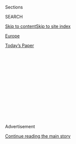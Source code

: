 <div id="app">

<div>

<div>

<div>

<div class="NYTAppHideMasthead css-1q2w90k e1suatyy0">

<div class="section css-ui9rw0 e1suatyy2">

<div class="css-eph4ug er09x8g0">

<div class="css-6n7j50">

</div>

<span class="css-1dv1kvn">Sections</span>

<div class="css-10488qs">

<span class="css-1dv1kvn">SEARCH</span>

</div>

[Skip to content](#site-content)[Skip to site
index](#site-index)

</div>

<div id="masthead-section-label" class="css-1wr3we4 eaxe0e00">

[Europe](https://www.nytimes3xbfgragh.onion/section/world/europe)

</div>

<div class="css-10698na e1huz5gh0">

</div>

</div>

<div id="masthead-bar-one" class="section hasLinks css-15hmgas e1csuq9d3">

<div class="css-uqyvli e1csuq9d0">

</div>

<div class="css-1uqjmks e1csuq9d1">

</div>

<div class="css-9e9ivx">

[](https://myaccount.nytimes3xbfgragh.onion/auth/login?response_type=cookie&client_id=vi)

</div>

<div class="css-1bvtpon e1csuq9d2">

[Today’s
Paper](https://www.nytimes3xbfgragh.onion/section/todayspaper)

</div>

</div>

</div>

</div>

<div data-aria-hidden="false">

<div id="site-content" data-role="main">

<div>

<div class="css-1aor85t" style="opacity:0.000000001;z-index:-1;visibility:hidden">

<div class="css-1hqnpie">

<div class="css-epjblv">

<span class="css-17xtcya">[Europe](/section/world/europe)</span><span class="css-x15j1o">|</span><span class="css-fwqvlz">As
Genoa Inaugurates New Bridge, the Feeling Is
Bittersweet</span>

</div>

<div class="css-k008qs">

<div class="css-1iwv8en">

<span class="css-18z7m18"></span>

<div>

</div>

</div>

<span class="css-1n6z4y">https://nyti.ms/30jnt5D</span>

<div class="css-1705lsu">

<div class="css-4xjgmj">

<div class="css-4skfbu" data-role="toolbar" data-aria-label="Social Media Share buttons, Save button, and Comments Panel with current comment count" data-testid="share-tools">

  - 
  - 
  - 
  - 
    
    <div class="css-6n7j50">
    
    </div>

  - 

</div>

</div>

</div>

</div>

</div>

</div>

<div id="NYT_TOP_BANNER_REGION" class="css-13pd83m">

</div>

<div id="top-wrapper" class="css-1sy8kpn">

<div id="top-slug" class="css-l9onyx">

Advertisement

</div>

[Continue reading the main
story](#after-top)

<div class="ad top-wrapper" style="text-align:center;height:100%;display:block;min-height:250px">

<div id="top" class="place-ad" data-position="top" data-size-key="top">

</div>

</div>

<div id="after-top">

</div>

</div>

<div>

<div id="sponsor-wrapper" class="css-1hyfx7x">

<div id="sponsor-slug" class="css-19vbshk">

Supported by

</div>

[Continue reading the main
story](#after-sponsor)

<div id="sponsor" class="ad sponsor-wrapper" style="text-align:center;height:100%;display:block">

</div>

<div id="after-sponsor">

</div>

</div>

<div class="css-186x18t">

</div>

<div class="css-1vkm6nb ehdk2mb0">

# As Genoa Inaugurates<span class="css-8l6xbc evw5hdy0"> </span>New Bridge, the Feeling Is Bittersweet

</div>

Built in less than two years to replace the collapsed Morandi bridge,
the new span is already a point of pride for Italy. But residents fear
it will not be enough to revive their aging port city.

<div class="css-79elbk" data-testid="photoviewer-wrapper">

<div class="css-z3e15g" data-testid="photoviewer-wrapper-hidden">

</div>

<div class="css-1a48zt4 ehw59r15" data-testid="photoviewer-children">

![<span class="css-16f3y1r e13ogyst0" data-aria-hidden="true">The new
Genoa San Giorgio bridge was built speedily, but its construction and
other infrastructure repairs in the area have made life difficult for
many Genoa
residents.</span><span class="css-cnj6d5 e1z0qqy90" itemprop="copyrightHolder"><span class="css-1ly73wi e1tej78p0">Credit...</span><span><span>Luca
Zennaro/EPA, via
Shutterstock</span></span></span>](https://static01.graylady3jvrrxbe.onion/images/2020/08/03/world/03genoa-new-bridge-sub2/merlin_175214016_41b4457a-b13a-4da7-9ca0-cc69e81911f1-articleLarge.jpg?quality=75&auto=webp&disable=upscale)

</div>

</div>

<div class="css-18e8msd">

<div class="css-vp77d3 epjyd6m0">

<div class="css-1baulvz">

By [<span class="css-1baulvz last-byline" itemprop="name">Gaia
Pianigiani</span>](https://www.nytimes3xbfgragh.onion/by/gaia-pianigiani)

</div>

</div>

  - 
    
    <div class="css-ld3wwf e16638kd2">
    
    Aug. 2,
    2020
    
    </div>

  - 
    
    <div class="css-4xjgmj">
    
    <div class="css-d8bdto" data-role="toolbar" data-aria-label="Social Media Share buttons, Save button, and Comments Panel with current comment count" data-testid="share-tools">
    
      - 
      - 
      - 
      - 
        
        <div class="css-6n7j50">
        
        </div>
    
      - 
    
    </div>
    
    </div>

</div>

</div>

<div class="section meteredContent css-1r7ky0e" name="articleBody" itemprop="articleBody">

<div class="css-1fanzo5 StoryBodyCompanionColumn">

<div class="css-53u6y8">

GENOA, Italy — Since the dramatic and deadly [collapse of the Morandi
bridge](https://www.nytimes3xbfgragh.onion/2018/08/14/world/europe/italy-genoa-bridge-collapse.html)
over the Italian port of Genoa two years ago, builders have worked
around the clock, through a judicial investigation and the coronavirus
pandemic, so a new bridge could open on time.

Designed by a native son of the city, the architect Renzo Piano, and
built in a record 15 months, the new Genoa San Giorgio bridge, whose
inauguration is Monday, has become a matter of pride for Genoa and all
of Italy, a symbol of their can-do spirit.

Yet residents and business owners say the accomplishment will hardly
cure the pains of the city, which was shrinking — economically,
demographically and culturally — even before the collapse, which killed
43 people on Aug. 14, 2018.

The loss of one of the city’s main arteries and its fastest east-west
connection compounded all those problems, devastating businesses and
paralyzing life. Today many in Genoa are still suffering and lament that
the new bridge will not be enough to overcome the absence of a broad,
long-term vision to revive their city.

</div>

</div>

<div class="css-1fanzo5 StoryBodyCompanionColumn">

<div class="css-53u6y8">

Though the government and the company that manages the bridge,
Autostrade per l’Italia, or Highways for Italy, gave aid to dozens of
businesses in the area to help them stay afloat, many had to relocate or
remained cut off from the rest of Genoa.

“I lost 50 percent of my business with the collapse; my patients who
lived across the bridge could no longer get here,” said Dr. Fabio
Bertoldi, a veterinarian whose office is about 300 yards north of the
bridge.

“Now I even bike to work,” said Dr. Bertoldi, who lives about 15 miles
away. If he drove, he added, “It would take me three hours to get here
with the construction on the highway.”

A surge of long-overdue infrastructure work has further snarled traffic.
For many of those who live in Genoa, then, the opening of the new bridge
is at best bittersweet.

</div>

</div>

<div class="css-79elbk" data-testid="photoviewer-wrapper">

<div class="css-z3e15g" data-testid="photoviewer-wrapper-hidden">

</div>

<div class="css-1a48zt4 ehw59r15" data-testid="photoviewer-children">

![<span class="css-16f3y1r e13ogyst0" data-aria-hidden="true">An intact
piece of the Morandi bridge after the collapse in August
2018.</span><span class="css-cnj6d5 e1z0qqy90" itemprop="copyrightHolder"><span class="css-1ly73wi e1tej78p0">Credit...</span><span>Nadia
Shira Cohen for The New York
Times</span></span>](https://static01.graylady3jvrrxbe.onion/images/2020/07/31/world/00Genoa-NewBridge2/merlin_142844628_044251c1-e53a-4919-87e1-89af130aa2b4-articleLarge.jpg?quality=75&auto=webp&disable=upscale)

</div>

</div>

<div class="css-1fanzo5 StoryBodyCompanionColumn">

<div class="css-53u6y8">

“We are glad for the new bridge, built so fast, and the maintenance on
the highways, but it all also leaves us a bitter feeling,” said Egle
Possetti, spokeswoman for a group of the victims’ families. “Had they
done it before, our relatives might have been alive.” Ms. Possetti’s
sister, brother-in-law, young nephew and niece were killed when the
bridge fell.

</div>

</div>

<div class="css-1fanzo5 StoryBodyCompanionColumn">

<div class="css-53u6y8">

Genoa’s unique location — wedged between mountains and sea in Italy’s
northeast — makes it hard to reach and even harder to navigate. It takes
five hours to reach Genoa by fast train from Rome, almost twice the time
it takes to go from Rome to Milan, which is only about 40 miles farther
north.

As high-speed trains near the port city, they must switch to older,
slower two-way tracks, which are often flooded by the region’s violent
thunderstorms.

In recent months, dozens of new maintenance sites have forced officials
to limit road traffic.<span class="css-8l6xbc evw5hdy0"> </span>Drivers
endure traffic jams, accompanied by the metallic sound of drilling, that
wind along the city’s picturesque highways, an overlapping series of
viaducts with stunning sea views.

After the vault of a tunnel northwest of Genoa partly collapsed last
year, Italy’s Transportation Ministry ordered a thorough inspection of
the region’s overpasses and bridges. Nearly all had safety problems and
had to be repaired.

“We are prioritizing security,” Placido Migliorino, the engineer in
charge of highway inspections at the ministry, said in a phone
interview.

In the past four months, Mr. Migliorino has traveled weekly to Genoa to
monitor the progress of the maintenance work.

</div>

</div>

<div class="css-1fanzo5 StoryBodyCompanionColumn">

<div class="css-53u6y8">

“About 50 of the galleries are around Genoa, and in some the problems
couldn’t be fixed overnight,” Mr. Migliorino said, referring to the
area’s tunnels. “That’s why cars and trucks have limited circulation.”

Mr. Migliorino has also been examining viaducts and says they, too, have
been poorly maintained.

Emanuele Piccardo, an architecture critic, said, “For a country that
tends to work in emergency mode, constant maintenance is difficult, from
the local to the national
level.”

</div>

</div>

<div class="css-79elbk" data-testid="photoviewer-wrapper">

<div class="css-z3e15g" data-testid="photoviewer-wrapper-hidden">

</div>

<div class="css-1a48zt4 ehw59r15" data-testid="photoviewer-children">

<div class="css-1xdhyk6 erfvjey0">

<span class="css-1ly73wi e1tej78p0">Image</span>

<div class="css-zjzyr8">

<div data-testid="lazyimage-container" style="height:257.77777777777777px">

</div>

</div>

</div>

<span class="css-16f3y1r e13ogyst0" data-aria-hidden="true">The opening
of the new bridge, shown under construction in April, is set for Monday.
Genoa residents are proud, but many have mixed
feelings.</span><span class="css-cnj6d5 e1z0qqy90" itemprop="copyrightHolder"><span class="css-1ly73wi e1tej78p0">Credit...</span><span>Fabio
Bussalino/Getty Images</span></span>

</div>

</div>

<div class="css-1fanzo5 StoryBodyCompanionColumn">

<div class="css-53u6y8">

“You can build the long bypass, or a new bridge,” said Mr. Piccardo, the
curator of “The Collapse of Modernity,” an upcoming book on the
consequences of the Morandi disaster. “But if you don’t rethink mobility
in this narrow valley to make it based on rails instead of wheels, it’s
a waste of time.”

Even with the new bridge’s opening, Mr. Piccardo expects the outlying
Polcevera River valley to remain greatly disconnected from the city
center because of the heavy traffic.

“Building a bridge is an opportunity, but the valley won’t improve just
because of this new infrastructure,” he said.

The valley’s Certosa district, just north of the Morandi viaduct, was
among the hardest hit by the bridge collapse. These days, its residents
mingle in the mornings under trees in the cobblestone piazzas. By
midday, the streets are almost empty as the elderly go indoors to nap.

</div>

</div>

<div class="css-1fanzo5 StoryBodyCompanionColumn">

<div class="css-53u6y8">

The area, once home to the working class of Genoa’s industrial port, is
an urban sprawl divided by the river that the viaduct crossed. Large
department stores and industries line one bank of the river, the port’s
containers and residential neighborhoods the
other.

</div>

</div>

<div class="css-79elbk" data-testid="photoviewer-wrapper">

<div class="css-z3e15g" data-testid="photoviewer-wrapper-hidden">

</div>

<div class="css-1a48zt4 ehw59r15" data-testid="photoviewer-children">

<div class="css-1xdhyk6 erfvjey0">

<span class="css-1ly73wi e1tej78p0">Image</span>

<div class="css-zjzyr8">

<div data-testid="lazyimage-container" style="height:264.8666666666667px">

</div>

</div>

</div>

<span class="css-16f3y1r e13ogyst0" data-aria-hidden="true">Workers on
the bridge in
June.</span><span class="css-cnj6d5 e1z0qqy90" itemprop="copyrightHolder"><span class="css-1ly73wi e1tej78p0">Credit...</span><span>Luca
Zennaro/EPA, via Shutterstock</span></span>

</div>

</div>

<div class="css-1fanzo5 StoryBodyCompanionColumn">

<div class="css-53u6y8">

Certosa residents say that the new bridge will hardly bring them any
closer to the city center. Even Marco Bucci,
Genoa’s<span class="css-8l6xbc evw5hdy0"> </span>mayor, admitted after
the tragedy that he had never been to the district before.

Residents do not expect the area to be reshaped much, despite a subway
stop and the introduction of a park with a memorial for the victims of
the bridge collapse, designed by the famed Italian architect Stefano
Boeri.

“I don’t blame anyone,” said Paolo Lecca, 68, a retiree, as he looked at
the new bridge’s huge working site, where his friends used to live. “But
we don’t even have a hospital here. We need to get to Genoa.”

Christian Giannini, 48, who owns a bike store in Certosa, said: “This
new bridge is beautiful. I just hope they make what is underneath nice,
too.”

Mr. Giannini signed his shop’s lease four days before the Morandi
viaduct collapsed. His store overlooks the large boulevard that ran
under it, which was closed for eight months. Children once played soccer
where cars are now parked.

</div>

</div>

<div class="css-1fanzo5 StoryBodyCompanionColumn">

<div class="css-53u6y8">

“It was somewhat charming,” he smiled. “It reminded me of my childhood
when we drove here to buy the best clothes in town.”

While some businesses relocated during the reconstruction, others closed
for
good.

</div>

</div>

<div class="css-79elbk" data-testid="photoviewer-wrapper">

<div class="css-z3e15g" data-testid="photoviewer-wrapper-hidden">

</div>

<div class="css-1a48zt4 ehw59r15" data-testid="photoviewer-children">

<div class="css-1xdhyk6 erfvjey0">

<span class="css-1ly73wi e1tej78p0">Image</span>

<div class="css-zjzyr8">

<div data-testid="lazyimage-container" style="height:246.17777777777775px">

</div>

</div>

</div>

<span class="css-16f3y1r e13ogyst0" data-aria-hidden="true">A small
memorial for a victim of the Morandi bridge collapse. The tragedy
spurred a wave of infrastructure inspections that revealed broad safety
problems.</span><span class="css-cnj6d5 e1z0qqy90" itemprop="copyrightHolder"><span class="css-1ly73wi e1tej78p0">Credit...</span><span>Massimo
Pinca/Reuters</span></span>

</div>

</div>

<div class="css-1fanzo5 StoryBodyCompanionColumn">

<div class="css-53u6y8">

“I open my store every day, but if people leave here, how are we
supposed to make business?” asked Marianna Correnti, 61, the owner of a
flower shop in the Certosa district. “I had many clients in the
apartment buildings that were demolished, and of course they are gone.”

Gian Battista Cassano owns a large scrap center under the bridge and to
the west. His cameras recorded the Morandi falling, and he was among
those to relocate. Mr. Cassano’s company navigated the red tape to move
to a space half as large, and to install solar panels there. But it
struggled to pay bills and salaries.

“We were left alone,” he said.

Because of the congestion, some Polcevera Valley residents don’t drive
anymore.

“People need to wake up at night to travel with no traffic,” said Teresa
Altovino, 49, a health worker shopping at the local market in Certosa.
“I even stopped going to the beach.”

Ms. Altovino, who was working in the area when the bridge collapsed,
said she walked out of the building that day to see what had happened.
She can still hear the people screaming that morning two years ago.

“The new bridge looks solid, but I won’t take it,” she said. “I am too
scared.”

</div>

</div>

<div>

</div>

</div>

<div>

</div>

<div>

</div>

<div>

</div>

<div>

<div id="bottom-wrapper" class="css-1ede5it">

<div id="bottom-slug" class="css-l9onyx">

Advertisement

</div>

[Continue reading the main
story](#after-bottom)

<div id="bottom" class="ad bottom-wrapper" style="text-align:center;height:100%;display:block;min-height:90px">

</div>

<div id="after-bottom">

</div>

</div>

</div>

</div>

</div>

## Site Index

<div>

</div>

## Site Information Navigation

  - [© <span>2020</span> <span>The New York Times
    Company</span>](https://help.nytimes3xbfgragh.onion/hc/en-us/articles/115014792127-Copyright-notice)

<!-- end list -->

  - [NYTCo](https://www.nytco.com/)
  - [Contact
    Us](https://help.nytimes3xbfgragh.onion/hc/en-us/articles/115015385887-Contact-Us)
  - [Work with us](https://www.nytco.com/careers/)
  - [Advertise](https://nytmediakit.com/)
  - [T Brand Studio](http://www.tbrandstudio.com/)
  - [Your Ad
    Choices](https://www.nytimes3xbfgragh.onion/privacy/cookie-policy#how-do-i-manage-trackers)
  - [Privacy](https://www.nytimes3xbfgragh.onion/privacy)
  - [Terms of
    Service](https://help.nytimes3xbfgragh.onion/hc/en-us/articles/115014893428-Terms-of-service)
  - [Terms of
    Sale](https://help.nytimes3xbfgragh.onion/hc/en-us/articles/115014893968-Terms-of-sale)
  - [Site
    Map](https://spiderbites.nytimes3xbfgragh.onion)
  - [Help](https://help.nytimes3xbfgragh.onion/hc/en-us)
  - [Subscriptions](https://www.nytimes3xbfgragh.onion/subscription?campaignId=37WXW)

</div>

</div>

</div>

</div>
